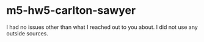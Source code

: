 # m5-hw5-carlton-sawyer

I had no issues other than what I reached out to you about. I did not use any outside sources.
